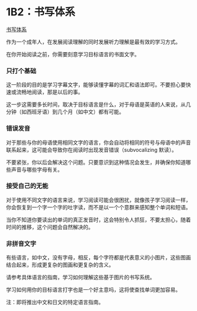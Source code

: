 # 1B2：书写体系

[书写体系](https://refold.la/roadmap/stage-1/b/writing-system)

作为一个成年人，在发展阅读理解的同时发展听力理解是最有效的学习方式。

在你开始阅读之前，你需要刻意学习目标语言的书面文字。

### 只打个基础

这一阶段的目的是学习字幕文字，能够读懂字幕的词汇和语法即可。不要担心要快速或流畅地阅读，那是以后的事。

这一步这需要多长时间，取决于目标语言是什么，对于母语是英语的人来说，从几分钟（如西班牙语）到几个月（如中文）都有可能。

### 错误发音

对于那些与你的母语使用相同文字的语言，你会自动将相同的符号与母语中的声音联系起来，这可能会导致你在阅读时出现发音错误（subvocalizing 默读）。

不要紧张，你以后会解决这个问题。只要意识到这种情况会发生，并确保你知道哪些声音与哪些字母有关。

### 接受自己的无能

对于使用不同文字的语言来说，学习阅读可能会很困扰，就像孩子学习阅读一样，你会恢复到一个字一个字的吐字读，而不是以一个个意群来感知整个单词和短语。

当你不知道你要读出的单词的真正发音时，这会特别令人抓狂，不要太担心，随着时间的推移，这个问题会自然解决的。

### 非拼音文字

有些语言，如中文，没有字母，相反，每个字符都是代表意义的小图片，这些图画结合起来，形成更复杂的图画和更复杂的含义。

请参考具体语言的指南，学习如何理解这些基于图片的书写系统。

学习如何用你的目标语言打字也是一个好主意吗，这将使查找单词更加容易。

注：即将推出中文和日文的特定语言指南。